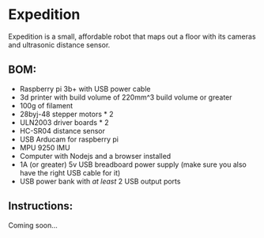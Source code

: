 # Expedition

Expedition is a small, affordable robot that maps out a floor with its cameras and ultrasonic distance sensor. 

## BOM: 

* Raspberry pi 3b+ with USB power cable 
* 3d printer with build volume of 220mm^3 build volume or greater
* 100g of filament
* 28byj-48 stepper motors * 2
* ULN2003 driver boards * 2
* HC-SR04 distance sensor
* USB Arducam for raspberry pi
* MPU 9250 IMU
* Computer with Nodejs and a browser installed
* 1A (or greater) 5v USB breadboard power supply (make sure you also have the right USB cable for it)
* USB power bank with <i> at least </i> 2 USB output ports

## Instructions: 

Coming soon...